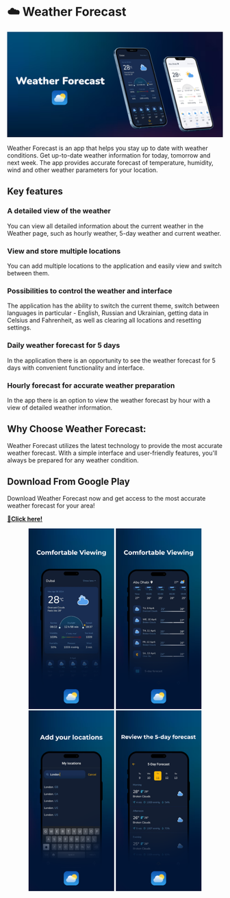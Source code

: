 # ☁️ Weather Forecast

<p align="center">
  <img src="./assets/banner.png">
</p>

Weather Forecast is an app that helps you stay up to date with weather conditions. Get up-to-date weather information for today, tomorrow and next week. The app provides accurate forecast of temperature, humidity, wind and other weather parameters for your location.

## Key features



### A detailed view of the weather

You can view all detailed information about the current weather in the Weather page, such as hourly weather, 5-day weather and current weather.

### View and store multiple locations

You can add multiple locations to the application and easily view and switch between them.

### Possibilities to control the weather and interface

The application has the ability to switch the current theme, switch between languages in particular - English, Russian and Ukrainian, getting data in Celsius and Fahrenheit, as well as clearing all locations and resetting settings.


### Daily weather forecast for 5 days

In the application there is an opportunity to see the weather forecast for 5 days with convenient functionality and interface. 

### Hourly forecast for accurate weather preparation

In the app there is an option to view the weather forecast by hour with a view of detailed weather information.

## Why Choose Weather Forecast:

Weather Forecast utilizes the latest technology to provide the most accurate weather forecast. With a simple interface and user-friendly features, you'll always be prepared for any weather condition.



## Download From Google Play

Download Weather Forecast now and get access to the most accurate weather forecast for your area!

[**🔗Click here!**](https://play.google.com/store/apps/details?id=com.fairy.weather)

<p align="center">
  <img src="./assets/preview-1.png" style="max-width: 200px;">
  <img src="./assets/preview-2.png" style="max-width: 200px;">
  <img src="./assets/preview-5.png" style="max-width: 200px;">
  <img src="./assets/preview-6.png" style="max-width: 200px;">
</p>